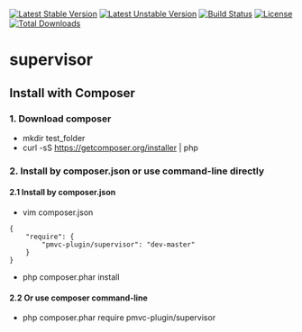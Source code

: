 [![Latest Stable Version](https://poser.pugx.org/pmvc-plugin/supervisor/v/stable)](https://packagist.org/packages/pmvc-plugin/supervisor) 
[![Latest Unstable Version](https://poser.pugx.org/pmvc-plugin/supervisor/v/unstable)](https://packagist.org/packages/pmvc-plugin/supervisor) 
[![Build Status](https://travis-ci.org/pmvc-plugin/supervisor.svg?branch=master)](https://travis-ci.org/pmvc-plugin/supervisor)
[![License](https://poser.pugx.org/pmvc-plugin/supervisor/license)](https://packagist.org/packages/pmvc-plugin/supervisor)
[![Total Downloads](https://poser.pugx.org/pmvc-plugin/supervisor/downloads)](https://packagist.org/packages/pmvc-plugin/supervisor) 

supervisor
===============

## Install with Composer
### 1. Download composer
   * mkdir test_folder
   * curl -sS https://getcomposer.org/installer | php

### 2. Install by composer.json or use command-line directly
#### 2.1 Install by composer.json
   * vim composer.json
```
{
    "require": {
        "pmvc-plugin/supervisor": "dev-master"
    }
}
```
   * php composer.phar install

#### 2.2 Or use composer command-line
   * php composer.phar require pmvc-plugin/supervisor

